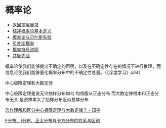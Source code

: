 # 概率论

* [返回顶层目录](../../content/SUMMARY.md#目录)
* [综述概率论基本定义](review-of-statistics.md)
* [概率论与贝叶斯先验](probability-and-bayesian-prior.md)
* [贝叶斯概率](bayes-probability.md)
* [概率符号说明](probability-symbol-explaination.md)
* [共轭先验](conjugate-prior.md)




概率论使我们能够提出不确定的声明，以及在不确定性存在的情况下进行推理，而信息论使我们能够量化概率分布中的不确定性总量。（《深度学习》p34）



中心极限定理和大数定律

中心极限定理是说无论抽样分布如何 均值服从正态分布 而大数定律根本和正态分布无关 是说样本大了抽样分布近似总体分布

[怎样理解和区分中心极限定理与大数定律？ - 知乎](https://www.zhihu.com/question/22913867/answer/274009483)



[F分布、t分布、正太分布与卡方分布的联系与区别](https://zhuanlan.zhihu.com/p/42136925)
